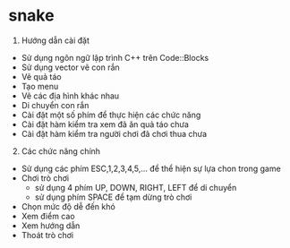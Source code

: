 # snake
1) Hướng dẫn cài đặt
- Sử dụng ngôn ngữ lập trình C++ trên Code::Blocks
- Sử dụng vector vẽ con rắn
- Vẽ quả táo
- Tạo menu
- Vẽ các địa hình khác nhau
- Di chuyển con rắn
- Cài đặt một số phím để thực hiện các chức năng
- Cài đặt hàm kiểm tra xem đã ăn quả táo chưa
- Cài đặt hàm kiểm tra người chơi đã chơi thua chưa

2) Các chức năng chính
- Sử dụng các phím ESC,1,2,3,4,5,... để thể hiện sự lựa chon trong game
- Chơi trò chơi
	+ sử dụng 4 phím UP, DOWN, RIGHT, LEFT để di chuyển
	+ sử dụng phím SPACE để tạm dừng trò chơi
- Chọn mức độ dễ đến khó
- Xem điểm cao
- Xem hướng dẫn
- Thoát trò chơi
